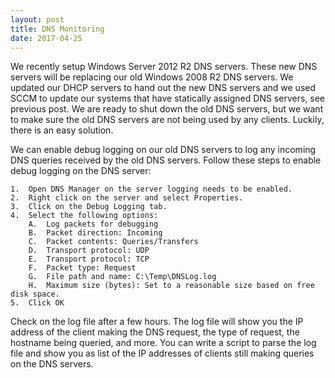 ```yaml
---
layout: post
title: DNS Monitoring
date: 2017-04-25
---
```


We recently setup Windows Server 2012 R2 DNS servers.  These new DNS servers will be replacing our old Windows 2008 R2 DNS servers.  We updated our DHCP servers to hand out the new DNS servers and we used SCCM to update our systems that have statically assigned DNS servers, see previous post.  We are ready to shut down the old DNS servers, but we want to make sure the old DNS servers are not being used by any clients.  Luckily, there is an easy solution.

We can enable debug logging on our old DNS servers to log any incoming DNS queries received by the old DNS servers.  Follow these steps to enable debug logging on the DNS server:

	1.  Open DNS Manager on the server logging needs to be enabled.
	2.  Right click on the server and select Properties.
	3.  Click on the Debug Logging tab.
	4.  Select the following options:
		A.  Log packets for debugging
		B.  Packet direction: Incoming
		C.  Packet contents: Queries/Transfers
		D.  Transport protocol: UDP
		E.  Transport protocol: TCP
		F.  Packet type: Request
		G.  File path and name: C:\Temp\DNSLog.log
		H.  Maximum size (bytes): Set to a reasonable size based on free disk space.
	5.  Click OK

Check on the log file after a few hours.  The log file will show you the IP address of the client making the DNS request, the type of request, the hostname being queried, and more.  You can write a script to parse the log file and show you as list of the IP addresses of clients still making queries on the DNS servers.